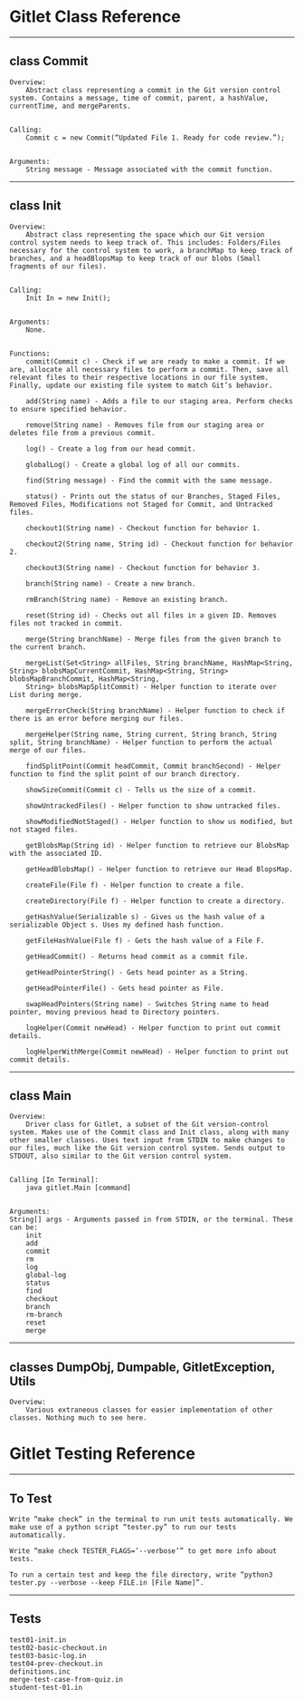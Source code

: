 Gitlet Class Reference
========================

--------------
class Commit
--------------
	Overview: 
		Abstract class representing a commit in the Git version control system. Contains a message, time of commit, parent, a hashValue, currentTime, and mergeParents.
    	

	Calling: 
		Commit c = new Commit(“Updated File 1. Ready for code review.”);

    	
	Arguments: 
		String message - Message associated with the commit function.
    	
--------------
class Init
--------------
	Overview: 
		Abstract class representing the space which our Git version control system needs to keep track of. This includes: Folders/Files necessary for the control system to work, a branchMap to keep track of branches, and a headBlopsMap to keep track of our blobs (Small fragments of our files).
    	

	Calling: 
		Init In = new Init();

    	
	Arguments: 
		None.

    	
	Functions:
		commit(Commit c) - Check if we are ready to make a commit. If we are, allocate all necessary files to perform a commit. Then, save all relevant files to their respective locations in our file system. Finally, update our existing file system to match Git’s behavior.

		add(String name) - Adds a file to our staging area. Perform checks to ensure specified behavior.

		remove(String name) - Removes file from our staging area or deletes file from a previous commit. 

		log() - Create a log from our head commit.

		globalLog() - Create a global log of all our commits.

		find(String message) - Find the commit with the same message.

		status() - Prints out the status of our Branches, Staged Files, Removed Files, Modifications not Staged for Commit, and Untracked files.

		checkout1(String name) - Checkout function for behavior 1.

		checkout2(String name, String id) - Checkout function for behavior 2.

		checkout3(String name) - Checkout function for behavior 3. 

		branch(String name) - Create a new branch.

		rmBranch(String name) - Remove an existing branch.

		reset(String id) - Checks out all files in a given ID. Removes files not tracked in commit.

		merge(String branchName) - Merge files from the given branch to the current branch.

		mergeList(Set<String> allFiles, String branchName, HashMap<String, String> blobsMapCurrentCommit, HashMap<String, String> blobsMapBranchCommit, HashMap<String, 
		String> blobsMapSplitCommit) - Helper function to iterate over List during merge.

		mergeErrorCheck(String branchName) - Helper function to check if there is an error before merging our files.

		mergeHelper(String name, String current, String branch, String split, String branchName) - Helper function to perform the actual merge of our files.

		findSplitPoint(Commit headCommit, Commit branchSecond) - Helper function to find the split point of our branch directory.

		showSizeCommit(Commit c) - Tells us the size of a commit.

		showUntrackedFiles() - Helper function to show untracked files.

		showModifiedNotStaged() - Helper function to show us modified, but not staged files.

		getBlobsMap(String id) - Helper function to retrieve our BlobsMap with the associated ID. 

		getHeadBlobsMap() - Helper function to retrieve our Head BlopsMap.

		createFile(File f) - Helper function to create a file.

		createDirectory(File f) - Helper function to create a directory.

		getHashValue(Serializable s) - Gives us the hash value of a serializable Object s. Uses my defined hash function. 

		getFileHashValue(File f) - Gets the hash value of a File F.

		getHeadCommit() - Returns head commit as a commit file.

		getHeadPointerString() - Gets head pointer as a String.

		getHeadPointerFile() - Gets head pointer as File.

		swapHeadPointers(String name) - Switches String name to head pointer, moving previous head to Directory pointers.

		logHelper(Commit newHead) - Helper function to print out commit details.

		logHelperWithMerge(Commit newHead) - Helper function to print out commit details.

    	
--------------
class Main
--------------
	Overview: 
		Driver class for Gitlet, a subset of the Git version-control system. Makes use of the Commit class and Init class, along with many other smaller classes. Uses text input from STDIN to make changes to our files, much like the Git version control system. Sends output to STDOUT, also similar to the Git version control system. 
    	

	Calling [In Terminal]: 
		java gitlet.Main [command]

    	
	Arguments: 
	String[] args - Arguments passed in from STDIN, or the terminal. These can be:
		init
		add
		commit
		rm
		log
		global-log
		status
		find
		checkout
		branch
		rm-branch
		reset
		merge
		
--------------
classes DumpObj, Dumpable, GitletException, Utils
--------------
	Overview: 
		Various extraneous classes for easier implementation of other classes. Nothing much to see here.



    	
Gitlet Testing Reference
========================
    	
--------------
To Test
--------------
	Write “make check” in the terminal to run unit tests automatically. We make use of a python script “tester.py” to run our tests automatically. 
	
	Write “make check TESTER_FLAGS=’--verbose’” to get more info about tests. 
	
	To run a certain test and keep the file directory, write “python3 tester.py --verbose --keep FILE.in [File Name]”.

--------------
Tests
--------------
	test01-init.in
	test02-basic-checkout.in
	test03-basic-log.in
	test04-prev-checkout.in
	definitions.inc
	merge-test-case-from-quiz.in
	student-test-01.in

